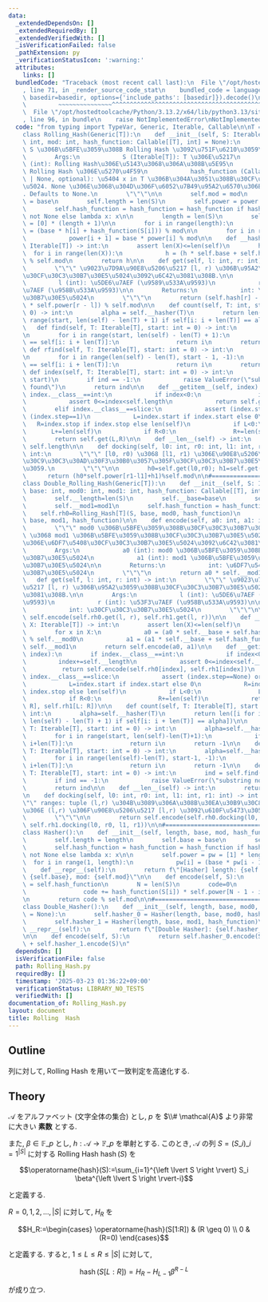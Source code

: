 ```yaml
---
data:
  _extendedDependsOn: []
  _extendedRequiredBy: []
  _extendedVerifiedWith: []
  _isVerificationFailed: false
  _pathExtension: py
  _verificationStatusIcon: ':warning:'
  attributes:
    links: []
  bundledCode: "Traceback (most recent call last):\n  File \"/opt/hostedtoolcache/Python/3.13.2/x64/lib/python3.13/site-packages/onlinejudge_verify/documentation/build.py\"\
    , line 71, in _render_source_code_stat\n    bundled_code = language.bundle(stat.path,\
    \ basedir=basedir, options={'include_paths': [basedir]}).decode()\n          \
    \         ~~~~~~~~~~~~~~~^^^^^^^^^^^^^^^^^^^^^^^^^^^^^^^^^^^^^^^^^^^^^^^^^^^^^^^^^^^^^^^^^^\n\
    \  File \"/opt/hostedtoolcache/Python/3.13.2/x64/lib/python3.13/site-packages/onlinejudge_verify/languages/python.py\"\
    , line 96, in bundle\n    raise NotImplementedError\nNotImplementedError\n"
  code: "from typing import TypeVar, Generic, Iterable, Callable\n\nT = TypeVar('T')\n\
    class Rolling_Hash(Generic[T]):\n    def __init__(self, S: Iterable[T], base:\
    \ int, mod: int, hash_function: Callable[[T], int] = None):\n        \"\"\" \u5217\
    \ S \u306B\u5BFE\u3059\u308B Rolling Hash \u3092\u751F\u6210\u3059\u308B.\n\n\
    \        Args:\n            S (Iterable[T]): T \u306E\u5217\n            base\
    \ (int): Rolling Hash\u306E\u5143\u3068\u306A\u308B\u5E95\n            mod (int):\
    \ Rolling Hash \u306E\u5270\u4F59\n            hash_function (Callable[[T], int]\
    \ | None, optional): \u5404 x in T \u306B\u304A\u3051\u308B\u30CF\u30C3\u30B7\u30E5\
    \u5024. None \u306E\u3068\u304D\u306F\u6052\u7B49\u95A2\u6570\u306B\u306A\u308B\
    . Defaults to None.\n        \"\"\"\n\n        self.mod = mod\n        self.base\
    \ = base\n        self.length = len(S)\n        self.power = power = [1]*(len(S)+1)\n\
    \        self.hash_function = hash_function = hash_function if hash_function is\
    \ not None else lambda x: x\n\n        length = len(S)\n        self.hash = h\
    \ = [0] * (length + 1)\n\n        for i in range(length):\n            h[i + 1]\
    \ = (base * h[i] + hash_function(S[i])) % mod\n\n        for i in range(length):\n\
    \            power[i + 1] = base * power[i] % mod\n\n    def __hasher(self, X:\
    \ Iterable[T]) -> int:\n        assert len(X)<=len(self)\n        h=0\n      \
    \  for i in range(len(X)):\n            h = (h * self.base + self.hash_function(X[i]))\
    \ % self.mod\n        return h\n\n    def get(self, l: int, r: int) -> int:\n\
    \        \"\"\" \u9023\u7D9A\u90E8\u5206\u5217 [l, r) \u306B\u95A2\u3059\u308B\
    \u30CF\u30C3\u30B7\u30E5\u5024\u3092\u6C42\u3081\u308B.\n\n        Args:\n   \
    \         l (int): \u5DE6\u7AEF (\u9589\u533A\u9593)\n            r (int): \u53F3\
    \u7AEF (\u958B\u533A\u9593)\n\n        Returns:\n            int: \u30CF\u30C3\
    \u30B7\u30E5\u5024\n        \"\"\"\n        return (self.hash[r] - self.hash[l]\
    \ * self.power[r - l]) % self.mod\n\n    def count(self, T: int, start: int =\
    \ 0) -> int:\n        alpha = self.__hasher(T)\n        return len([i for i in\
    \ range(start, len(self) - len(T) + 1) if self[i: i + len(T)] == alpha])\n\n \
    \   def find(self, T: Iterable[T], start: int = 0) -> int:\n        alpha = self.__hasher(T)\n\
    \n        for i in range(start, len(self) - len(T) + 1):\n            if alpha\
    \ == self[i: i + len(T)]:\n                return i\n        return -1\n\n   \
    \ def rfind(self, T: Iterable[T], start: int = 0) -> int:\n        alpha = self.__hasher(T)\n\
    \n        for i in range(len(self) - len(T), start - 1, -1):\n            if alpha\
    \ == self[i: i + len(T)]:\n                return i\n        return -1\n\n   \
    \ def index(self, T: Iterable[T], start: int = 0) -> int:\n        ind = self.find(T,\
    \ start)\n        if ind == -1:\n            raise ValueError(\"substring not\
    \ found\")\n        return ind\n\n    def __getitem__(self, index):\n        if\
    \ index.__class__==int:\n            if index<0:\n                index+=self.length\n\
    \            assert 0<=index<self.length\n            return self.get(index, index+1)\n\
    \        elif index.__class__==slice:\n            assert (index.step==None) or\
    \ (index.step==1)\n            L=index.start if index.start else 0\n         \
    \   R=index.stop if index.stop else len(self)\n            if L<0:\n         \
    \       L+=len(self)\n            if R<0:\n                R+=len(self)\n    \
    \        return self.get(L,R)\n\n    def __len__(self) -> int:\n        return\
    \ self.length\n\n    def docking(self, l0: int, r0: int, l1: int, r1: int) ->\
    \ int:\n        \"\"\" [l0, r0) \u3068 [l1, r1) \u306E\u90E8\u5206\u5217\u3092\
    \u30C9\u30C3\u30AD\u30F3\u30B0\u3057\u305F\u30CF\u30C3\u30B7\u30E5\u3092\u8FD4\
    \u3059.\n        \"\"\"\n\n        h0=self.get(l0,r0); h1=self.get(l1,r1)\n  \
    \      return (h0*self.power[r1-l1]+h1)%self.mod\n\n#=================================================\n\
    class Double_Rolling_Hash(Generic[T]):\n    def __init__(self, S: Iterable[T],\
    \ base: int, mod0: int, mod1: int, hash_function: Callable[[T], int] = None):\n\
    \        self.__length=len(S)\n        self.__base=base\n        self.__mod0=mod0\n\
    \        self.__mod1=mod1\n        self.hash_function = hash_function\n\n    \
    \    self.rh0=Rolling_Hash[T](S, base, mod0, hash_function)\n        self.rh1=Rolling_Hash[T](S,\
    \ base, mod1, hash_function)\n\n    def encode(self, a0: int, a1: int) -> int:\n\
    \        \"\"\" mod0 \u306B\u5BFE\u3059\u308B\u30CF\u30C3\u30B7\u30E5\u5024 a0\
    \ \u3068 mod1 \u306B\u5BFE\u3059\u308B\u30CF\u30C3\u30B7\u30E5\u5024\u304B\u3089\
    \u306E\u6DF7\u5408\u30CF\u30C3\u30B7\u30E5\u5024\u3092\u6C42\u3081\u308B.\n\n\
    \        Args:\n            a0 (int): mod0 \u306B\u5BFE\u3059\u308B\u30CF\u30C3\
    \u30B7\u30E5\u5024\n            a1 (int): mod1 \u306B\u5BFE\u3059\u308B\u30CF\u30C3\
    \u30B7\u30E5\u5024\n\n        Returns:\n            int: \u6DF7\u5408\u30CF\u30C3\
    \u30B7\u30E5\u5024\n        \"\"\"\n        return a0 * self.__mod1 + a1\n\n \
    \   def get(self, l: int, r: int) -> int:\n        \"\"\" \u9023\u7D9A\u90E8\u5206\
    \u5217 [l, r) \u306B\u95A2\u3059\u308B\u30CF\u30C3\u30B7\u30E5\u5024\u3092\u6C42\
    \u3081\u308B.\n\n        Args:\n            l (int): \u5DE6\u7AEF (\u9589\u533A\
    \u9593)\n            r (int): \u53F3\u7AEF (\u958B\u533A\u9593)\n\n        Returns:\n\
    \            int: \u30CF\u30C3\u30B7\u30E5\u5024\n        \"\"\"\n\n        return\
    \ self.encode(self.rh0.get(l, r), self.rh1.get(l, r))\n\n    def __hasher(self,\
    \ X: Iterable[T]) -> int:\n        assert len(X)<=len(self)\n        a0=0; a1=0\n\
    \        for x in X:\n            a0 = (a0 * self.__base + self.hash_function(x))\
    \ % self.__mod0\n            a1 = (a1 * self.__base + self.hash_function(x)) %\
    \ self.__mod1\n        return self.encode(a0, a1)\n\n    def __getitem__(self,\
    \ index):\n        if index.__class__==int:\n            if index<0:\n       \
    \         index+=self.__length\n            assert 0<=index<self.__length\n  \
    \          return self.encode(self.rh0[index], self.rh1[index])\n        elif\
    \ index.__class__==slice:\n            assert (index.step==None) or (index.step==1)\n\
    \            L=index.start if index.start else 0\n            R=index.stop if\
    \ index.stop else len(self)\n            if L<0:\n                L+=len(self)\n\
    \            if R<0:\n                R+=len(self)\n            return self.encode(self.rh0[L:\
    \ R], self.rh1[L: R])\n\n    def count(self, T: Iterable[T], start: int = 0) ->\
    \ int:\n        alpha=self.__hasher(T)\n        return len([i for i in range(start,\
    \ len(self) - len(T) + 1) if self[i: i + len(T)] == alpha])\n\n    def find(self,\
    \ T: Iterable[T], start: int = 0) -> int:\n        alpha=self.__hasher(T)\n\n\
    \        for i in range(start, len(self)-len(T)+1):\n            if alpha==self[i:\
    \ i+len(T)]:\n                return i\n        return -1\n\n    def rfind(self,\
    \ T: Iterable[T], start: int = 0) -> int:\n        alpha=self.__hasher(T)\n\n\
    \        for i in range(len(self)-len(T), start-1, -1):\n            if alpha==self[i:\
    \ i+len(T)]:\n                return i\n        return -1\n\n    def index(self,\
    \ T: Iterable[T], start: int = 0) -> int:\n        ind = self.find(T, start)\n\
    \        if ind == -1:\n            raise ValueError(\"substring not found\")\n\
    \        return ind\n\n    def __len__(self) -> int:\n        return self.__length\n\
    \n    def docking(self, l0: int, r0: int, l1: int, r1: int) -> int:\n        \"\
    \"\" ranges: tuple (l,r) \u304B\u3089\u306A\u308B\u30EA\u30B9\u30C8, i \u756A\u76EE\
    \u306E (l,r) \u306F\u90E8\u5206\u5217 [l,r) \u3092\u610F\u5473\u3059\u308B.\n\
    \        \"\"\"\n\n        return self.encode(self.rh0.docking(l0, r0, l1, r1),\
    \ self.rh1.docking(l0, r0, l1, r1))\n\n#=================================================\n\
    class Hasher():\n    def __init__(self, length, base, mod, hash_function = None):\n\
    \        self.length = length\n        self.base = base\n        self.mod = mod\n\
    \        self.hash_function = hash_function = hash_function if hash_function is\
    \ not None else lambda x: x\n\n        self.power = pw = [1] * length\n      \
    \  for i in range(1, length):\n            pw[i] = (base * pw[i - 1]) % mod\n\n\
    \    def __repr__(self):\n        return f\"[Hasher] length: {self.length}, base:\
    \ {self.base}, mod: {self.mod}\"\n\n    def encode(self, S):\n        hash_function\
    \ = self.hash_function\n        N = len(S)\n        code=0\n        for i in range(N):\n\
    \                code += hash_function(S[i]) * self.power[N - 1 - i] % self.mod\n\
    \n        return code % self.mod\n\n#=================================================\n\
    class Double_Hasher():\n    def __init__(self, length, base, mod0, mod1, hash_function\
    \ = None):\n        self.hasher_0 = Hasher(length, base, mod0, hash_function)\n\
    \        self.hasher_1 = Hasher(length, base, mod1, hash_function)\n\n    def\
    \ __repr__(self):\n        return f\"[Double Hasher]: {self.hasher_0}, {self.hasher_1}\"\
    \n\n    def encode(self, S):\n        return self.hasher_0.encode(S) * self.hasher_1.mod\
    \ + self.hasher_1.encode(S)\n"
  dependsOn: []
  isVerificationFile: false
  path: Rolling_Hash.py
  requiredBy: []
  timestamp: '2025-03-23 01:36:22+09:00'
  verificationStatus: LIBRARY_NO_TESTS
  verifiedWith: []
documentation_of: Rolling_Hash.py
layout: document
title: Rolling  Hash
---
```


## Outline

列に対して, Rolling Hash を用いて一致判定を高速化する.

## Theory

$\mathcal{A}$ をアルファベット (文字全体の集合) とし, $p$ を $\\# \mathcal{A}$ より非常に大きい **素数** とする.

また, $\beta \in \mathbb{F}\_p$ とし, $h: \mathcal{A} \to \mathbb{F}\_p$ を単射とする. このとき, $\mathcal{A}$ の列 $S=(S\_i)\_{i=1}^{\left \lvert S \right \rvert}$ に対する Rolling Hash $\operatorname{hash}(S)$ を

$$\operatorname{hash}(S):=\sum_{i=1}^{\left \lvert S \right \rvert} S_i \beta^{\left \lvert S \right \rvert-i}$$

と定義する.

$R=0,1,2, \dots, \lvert S \rvert$ に対して, $H_R$ を

$$H_R:=\begin{cases} \operatorname{hash}(S[1:R]) & (R \geq 0) \\ 0 & (R=0) \end{cases}$$

と定義する. すると, $1 \leq L \leq R \leq \lvert S \rvert$ に対して,

$$\operatorname{hash}(S[L:R])=H_R-H_{L-1}\beta^{R-L}$$

が成り立つ.
